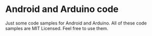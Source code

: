 Android and Arduino code
========================

Just some code samples for Android and Arduino.  All of these code samples are MIT Licensed.  Feel free to use them.
